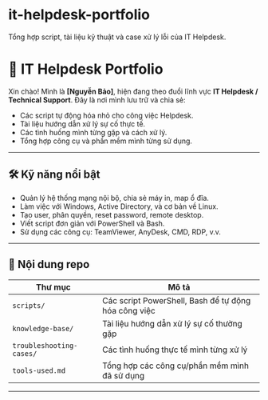 # it-helpdesk-portfolio
Tổng hợp script, tài liệu kỹ thuật và case xử lý lỗi của IT Helpdesk.
# 💼 IT Helpdesk Portfolio

Xin chào! Mình là **[Nguyễn Bảo]**, hiện đang theo đuổi lĩnh vực **IT Helpdesk / Technical Support**. Đây là nơi mình lưu trữ và chia sẻ:

- Các script tự động hóa nhỏ cho công việc Helpdesk.
- Tài liệu hướng dẫn xử lý sự cố thực tế.
- Các tình huống mình từng gặp và cách xử lý.
- Tổng hợp công cụ và phần mềm mình từng sử dụng.

---

## 🛠 Kỹ năng nổi bật

- Quản lý hệ thống mạng nội bộ, chia sẻ máy in, map ổ đĩa.
- Làm việc với Windows, Active Directory, và cơ bản về Linux.
- Tạo user, phân quyền, reset password, remote desktop.
- Viết script đơn giản với PowerShell và Bash.
- Sử dụng các công cụ: TeamViewer, AnyDesk, CMD, RDP, v.v.

---

## 📁 Nội dung repo

| Thư mục | Mô tả |
|--------|-------|
| `scripts/` | Các script PowerShell, Bash để tự động hóa công việc |
| `knowledge-base/` | Tài liệu hướng dẫn xử lý sự cố thường gặp |
| `troubleshooting-cases/` | Các tình huống thực tế mình từng xử lý |
| `tools-used.md` | Tổng hợp các công cụ/phần mềm mình đã sử dụng |

---
